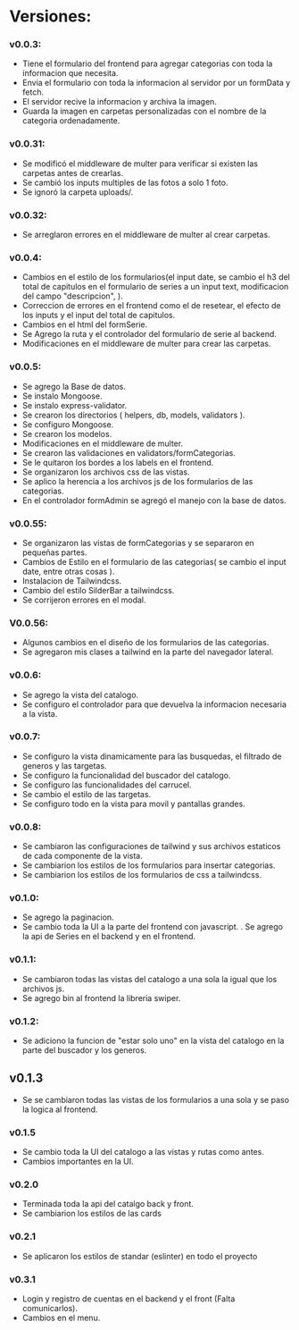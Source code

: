 #  Versiones:


### v0.0.3:
- Tiene el formulario del frontend para agregar categorias con toda la informacion que necesita.
- Envia el formulario con toda la informacion al servidor por un formData y fetch.
- El servidor recive la informacion y archiva la imagen.
- Guarda la imagen en carpetas personalizadas con el nombre de la categoria ordenadamente.

### v0.0.31:
- Se modificó el middleware de multer para verificar si existen las carpetas antes de crearlas.
- Se cambió los inputs multiples de las fotos a solo 1 foto.
- Se ignoró la carpeta uploads/.

### v0.0.32:
- Se arreglaron errores en el middleware de multer al crear carpetas.

### v0.0.4:
- Cambios en el estilo de los formularios(el input date, se cambio el h3 del total de capitulos en el formulario de series a un input text, modificacion del campo "descripcion", ).
- Correccion de errores en el frontend como el de resetear, el efecto de los inputs y el input del total de capitulos.
- Cambios en el html del formSerie.
- Se Agrego la ruta y el controlador del formulario de serie al backend.
- Modificaciones en el middleware de multer para crear las carpetas.

### v0.0.5: 
- Se agrego la Base de datos.
- Se instalo Mongoose.
- Se instalo express-validator.
- Se crearon los directorios ( helpers, db, models, validators ).
- Se configuro Mongoose.
- Se crearon los modelos.
- Modificaciones en el middleware de multer.
- Se crearon las validaciones en validators/formCategorias.
- Se le quitaron los bordes a los labels en el frontend.
- Se organizaron los archivos css de las vistas.
- Se aplico la herencia a los archivos js de los formularios de las categorias.
- En el controlador formAdmin se agregó el manejo con la base de datos.

### v0.0.55:
- Se organizaron las vistas de formCategorias y se separaron en pequeñas partes.
- Cambios de Estilo en el formulario de las categorias( se cambio el input date, entre otras cosas ).
- Instalacion de Tailwindcss.
- Cambio del estilo SilderBar a tailwindcss. 
- Se corrijeron errores en el modal. 


### V0.0.56:
- Algunos cambios en el diseño de los formularios de las categorias.
- Se agregaron mis clases a tailwind en la parte del navegador lateral.


### v0.0.6:
- Se agrego la vista del catalogo.
- Se configuro el controlador para que devuelva la informacion necesaria a la vista.

### v0.0.7:
- Se configuro la vista dinamicamente para las busquedas, el filtrado de generos y las targetas.
- Se configuro la funcionalidad del buscador del catalogo.
- Se configuro las funcionalidades del carrucel.
- Se cambio el estilo de las targetas.
- Se configuro todo en la vista para movil y pantallas grandes.

### v0.0.8:
- Se cambiaron las configuraciones de tailwind y sus archivos estaticos de cada componente de la vista.
- Se cambiarion los estilos de los formularios para insertar categorias.
- Se cambiarion los estilos de los formularios de css a tailwindcss.


### v0.1.0:
- Se agrego la paginacion.
- Se cambio toda la UI a la parte del frontend con javascript.
. Se agrego la api de Series en el backend y en el frontend.

### v0.1.1:
- Se cambiaron todas las vistas del catalogo a una sola la igual que los archivos js.
- Se agrego bin al frontend la libreria swiper.

### v0.1.2:
- Se adiciono la funcion de "estar solo uno" en la vista del catalogo en la parte del buscador y los generos.

## v0.1.3
- Se se cambiaron todas las vistas de los formularios a una sola y se paso la logica al frontend.

### v0.1.5
- Se cambio toda la UI del catalogo a las vistas y rutas como antes.
- Cambios importantes en la UI.

### v0.2.0
- Terminada toda la api del catalgo back y front.
- Se cambiarion los estilos de las cards

### v0.2.1
- Se aplicaron los estilos de standar (eslinter) en todo el proyecto

### v0.3.1
- Login y registro de cuentas en el backend y el front (Falta comunicarlos).
- Cambios en el menu.

